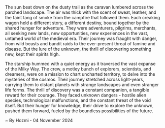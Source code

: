 
The sun beat down on the dusty trail as the caravan lumbered across the parched landscape.  The air was thick with the scent of sweat, leather, and the faint tang of smoke from the campfire that followed them. Each creaking wagon held a different story, a different destiny, bound together by the shared hunger for adventure. They were adventurers, pilgrims, merchants, all seeking new lands, new opportunities, new experiences in the vast, untamed world of the medieval era.  Their journey was fraught with danger, from wild beasts and bandit raids to the ever-present threat of famine and disease. But the lure of the unknown, the thrill of discovering something new, kept their spirits high.

The starship hummed with a quiet energy as it traversed the vast expanse of the Milky Way. The crew, a motley bunch of explorers, scientists, and dreamers, were on a mission to chart uncharted territory, to delve into the mysteries of the cosmos.  Their journey stretched across light-years, carrying them to distant planets with strange landscapes and even stranger life forms.  The thrill of discovery was a constant companion, a tangible reward for their courage.  They faced unknown dangers - hostile alien species, technological malfunctions, and the constant threat of the void itself. But their hunger for knowledge, their drive to explore the unknown, pushed them forward, fueled by the boundless possibilities of the future. 

~ By Hozmi - 04 November 2024

